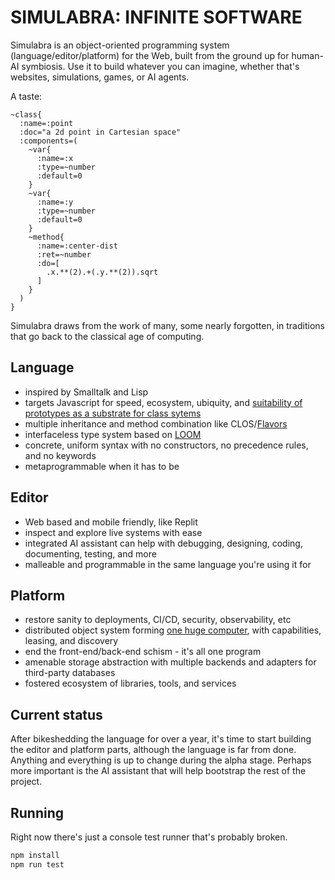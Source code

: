 # SIMULABRA: INFINITE SOFTWARE
Simulabra is an object-oriented programming system (language/editor/platform) for the Web, built from the ground up for human-AI symbiosis. Use it to build whatever you can imagine, whether that's websites, simulations, games, or AI agents.

A taste:
``` simulabra
~class{
  :name=:point
  :doc="a 2d point in Cartesian space"
  :components=(
    ~var{
      :name=:x
      :type=~number
      :default=0
    }
    ~var{
      :name=:y
      :type=~number
      :default=0
    }
    ~method{
      :name=:center-dist
      :ret=~number
      :do=[
        .x.**(2).+(.y.**(2)).sqrt
      ]
    }
  )
}
```

Simulabra draws from the work of many, some nearly forgotten, in traditions that go back to the classical age of computing.
## Language
 - inspired by Smalltalk and Lisp
 - targets Javascript for speed, ecosystem, ubiquity, and [suitability of prototypes as a substrate for class sytems](http://merlintec.com/vmworkshop99/sub.pdf)
 - multiple inheritance and method combination like CLOS/[Flavors](https://www.softwarepreservation.org/projects/LISP/MIT/nnnfla1-20040122.pdf)
 - interfaceless type system based on [LOOM](https://www.researchgate.net/profile/Kim-Bruce-2/publication/221496196_Subtyping_Is_Not_a_Good_Match_for_Object-Oriented_Languages/links/09e415122545c6d7a4000000/Subtyping-Is-Not-a-Good-Match-for-Object-Oriented-Languages.pdf)
 - concrete, uniform syntax with no constructors, no precedence rules, and no keywords
 - metaprogrammable when it has to be
## Editor
 - Web based and mobile friendly, like Replit
 - inspect and explore live systems with ease
 - integrated AI assistant can help with debugging, designing, coding, documenting, testing, and more
 - malleable and programmable in the same language you're using it for
## Platform
 - restore sanity to deployments, CI/CD, security, observability, etc
 - distributed object system forming [one huge computer](https://www.wired.com/1998/08/jini/), with capabilities, leasing, and discovery
 - end the front-end/back-end schism - it's all one program
 - amenable storage abstraction with multiple backends and adapters for third-party databases
 - fostered ecosystem of libraries, tools, and services
 

## Current status
After bikeshedding the language for over a year, it's time to start building the editor and platform parts, although the language is far from done. Anything and everything is up to change during the alpha stage. Perhaps more important is the AI assistant that will help bootstrap the rest of the project.


## Running
Right now there's just a console test runner that's probably broken.
``` sh
npm install
npm run test
```
